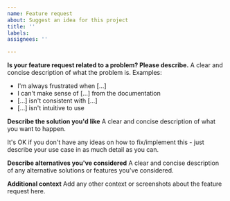 ```yaml
---
name: Feature request
about: Suggest an idea for this project
title: ''
labels: 
assignees: ''

---
```


**Is your feature request related to a problem? Please describe.**
A clear and concise description of what the problem is. Examples:
- I'm always frustrated when [...]
- I can't make sense of [...] from the documentation
- [...] isn't consistent with [...]
- [...] isn't intuitive to use

**Describe the solution you'd like**
A clear and concise description of what you want to happen.

It's OK if you don't have any ideas on how to fix/implement this - just describe your use case in as much detail as you can.

**Describe alternatives you've considered**
A clear and concise description of any alternative solutions or features you've considered.

**Additional context**
Add any other context or screenshots about the feature request here.
